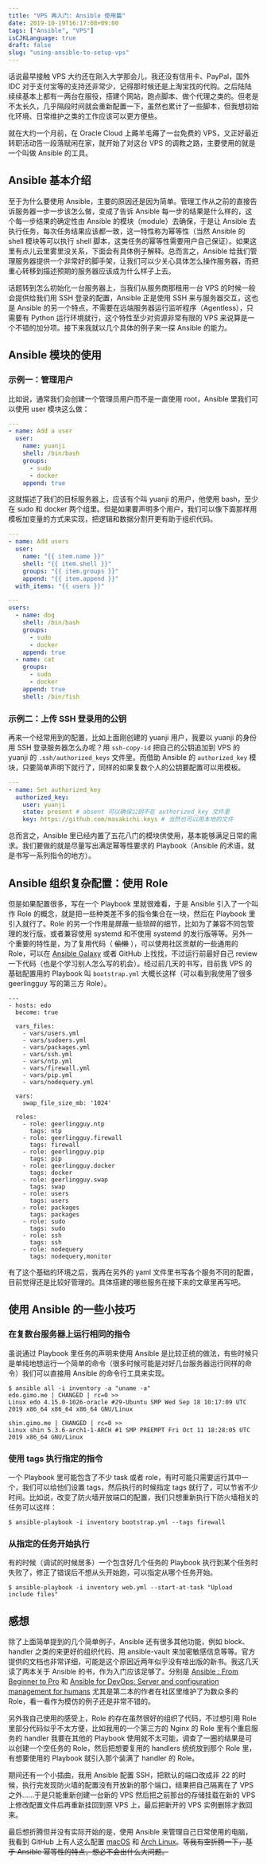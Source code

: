 ```yaml
---
title: "VPS 再入门: Ansible 使用篇"
date: 2019-10-19T16:17:08+09:00
tags: ["Ansible", "VPS"]
isCJKLanguage: true
draft: false
slug: "using-ansible-to-setup-vps"
---
```


话说最早接触 VPS 大约还在刚入大学那会儿，我还没有信用卡、PayPal，国外 IDC 对于支付宝等的支持还非常少，记得那时候还是上淘宝找的代购。之后陆陆续续基本上都有一两台在服役，搭建个网站，跑点脚本、做个代理之类的。但老是不太长久，几乎隔段时间就会重新配置一下，虽然也累计了一些脚本，但我想初始化环境、日常维护之类的工作应该可以更方便些。

就在大约一个月前，在 Oracle Cloud 上薅羊毛薅了一台免费的 VPS，又正好最近转职活动告一段落赋闲在家，就开始了对这台 VPS 的调教之路，主要使用的就是一个叫做 Ansible 的工具。

<!--more-->

## Ansible 基本介绍

至于为什么要使用 Ansible，主要的原因还是因为简单。管理工作从之前的直接告诉服务器一步一步该怎么做，变成了告诉 Ansible 每一步的结果是什么样的，这个每一步结果的确定性由 Ansible 的模块（module）去确保，于是让 Ansible 去执行任务，每次任务结果应该都一致，这一特性称为幂等性（当然 Ansible 的 shell 模块等可以执行 shell 脚本，这类任务的幂等性需要用户自己保证）。如果这里有点儿云里雾里没关系，下面会有具体例子解释。总而言之，Ansible 给我们管理服务器提供一个非常好的脚手架，让我们可以少关心具体怎么操作服务器，而把重心转移到描述预期的服务器应该成为什么样子上去。

话题转到怎么初始化一台服务器上，当我们从服务商那租用一台 VPS 的时候一般会提供给我们用 SSH 登录的配置，Ansible 正是使用 SSH 来与服务器交互，这也是 Ansible 的另一个特点，不需要在远端服务器运行监听程序（Agentless），只需要有 Python 运行环境就行，这个特性至少对资源非常有限的 VPS 来说算是一个不错的加分项。接下来我就以几个具体的例子来一探 Ansible 的能力。

## Ansible 模块的使用

### 示例一：管理用户

比如说，通常我们会创建一个管理员用户而不是一直使用 root，Ansible 里我们可以使用 user 模块这么做：

```yaml
---
- name: Add a user
  user:
    name: yuanji
    shell: /bin/bash
    groups:
      - sudo
      - docker
    append: true
```

这就描述了我们的目标服务器上，应该有个叫 yuanji 的用户，他使用 bash，至少在 sudo 和 docker 两个组里。但是如果要声明多个用户，我们可以像下面那样用模板加变量的方式来实现，把逻辑和数据分割开更有助于组织代码。

```yaml
---
- name: Add users
  user:
    name: "{{ item.name }}"
    shell: "{{ item.shell }}"
    groups: "{{ item.groups }}"
    append: "{{ item.append }}"
  with_items: "{{ users }}"
```

```yaml
---
users:
  - name: dog
    shell: /bin/bash
    groups:
      - sudo
      - docker
    append: true
  - name: cat
    groups:
      - sudo
      - docker
    append: true
    shell: /bin/fish
```

### 示例二：上传 SSH 登录用的公钥

再来一个经常用到的配置，比如上面刚创建的 yuanji 用户，我要以 yuanji 的身份用 SSH 登录服务器怎么办呢？用 `ssh-copy-id` 把自己的公钥追加到 VPS 的 yuanji 的 `.ssh/authorized_keys` 文件里。而借助 Ansible 的 `authorized_key` 模块，只要简单声明下就行了，同样的如果复数个人的公钥要配置可以用模板。

```yaml
---
- name: Set authorized_key
  authorized_key:
    user: yuanji
    state: present # absent 可以确保公钥不在 authorized_key 文件里
    key: https://github.com/masakichi.keys # 当然也可以用本地的文件
```

总而言之，Ansible 里已经内置了五花八门的模块供使用，基本能够满足日常的需求。我们要做的就是尽量写出满足幂等性要求的 Playbook（Ansible 的术语，就是书写一系列指令的地方）。

## Ansible 组织复杂配置：使用 Role

但是如果配置很多，写在一个 Playbook 里就很难看，于是 Ansible 引入了一个叫作 Role 的概念，就是把一些种类差不多的指令集合在一块，然后在 Playbook 里引入就行了。Role 的另一个作用是屏蔽一些琐碎的细节，比如为了兼容不同包管理的发行版，或者兼容使用 systemd 和不使用 systemd 的发行版等等。另外一个重要的特性是，为了复用代码（ ~~偷懒~~ ），可以使用社区贡献的一些通用的 Role，可以在 [Ansible Galaxy](https://galaxy.ansible.com/) 或者 GitHub 上找找，不过运行前最好自己 review 一下代码（也是个学习别人怎么写的机会）。经过前几天的书写，目前我 VPS 的基础配置用的 Playbook 叫 `bootstrap.yml` 大概长这样（可以看到我使用了很多 geerlingguy 写的第三方 Role）。

```shell
---
- hosts: edo
  become: true

  vars_files:
    - vars/users.yml
    - vars/sudoers.yml
    - vars/packages.yml
    - vars/ssh.yml
    - vars/ntp.yml
    - vars/firewall.yml
    - vars/pip.yml
    - vars/nodequery.yml

  vars:
    swap_file_size_mb: '1024'

  roles:
    - role: geerlingguy.ntp
      tags: ntp
    - role: geerlingguy.firewall
      tags: firewall
    - role: geerlingguy.pip
      tags: pip
    - role: geerlingguy.docker
      tags: docker
    - role: geerlingguy.swap
      tags: swap
    - role: users
      tags: users
    - role: packages
      tags: packages
    - role: sudo
      tags: sudo
    - role: ssh
      tags: ssh
    - role: nodequery
      tags: nodequery,monitor
```

有了这个基础的环境之后，我再在另外的 yaml 文件里书写各个服务不同的配置，目前觉得还是比较好管理的。具体搭建的哪些服务在接下来的文章里再写吧。

## 使用 Ansible 的一些小技巧

### 在复数台服务器上运行相同的指令

虽说通过 Playbook 里任务的声明来使用 Ansible 是比较正统的做法，有些时候只是单纯地想运行一个简单的命令（很多时候可能是对好几台服务器运行同样的命令）我们可以直接用 Ansible 的命令行工具来实现。

```shell
$ ansible all -i inventory -a "uname -a"
edo.gimo.me | CHANGED | rc=0 >>
Linux edo 4.15.0-1026-oracle #29-Ubuntu SMP Wed Sep 18 10:17:09 UTC 2019 x86_64 x86_64 x86_64 GNU/Linux

shin.gimo.me | CHANGED | rc=0 >>
Linux shin 5.3.6-arch1-1-ARCH #1 SMP PREEMPT Fri Oct 11 18:28:05 UTC 2019 x86_64 GNU/Linux
```

### 使用 tags 执行指定的指令

一个 Playbook 里可能包含了不少 task 或者 role，有时可能只需要运行其中一个，我们可以给他们设置 tags，然后执行的时候指定 tags 就行了，可以节省不少时间。比如说，改变了防火墙开放端口的配置，我们只想重新执行下防火墙相关的任务可以这样：

```shell
$ ansible-playbook -i inventory bootstrap.yml --tags firewall
```

### 从指定的任务开始执行

有的时候（调试的时候居多）一个包含好几个任务的 Playbook 执行到某个任务时失败了，修正了错误后不想从头开始跑，可以指定从哪个任务开始。

```shell
$ ansible-playbook -i inventory web.yml --start-at-task "Upload include files"
```

## 感想

除了上面简单提到的几个简单例子，Ansible 还有很多其他功能，例如 block、handler 之类的来更好的组织代码、用 ansible-vault 来加密敏感信息等等。官方提供的文档也非常详细，可能是这个原因近两年似乎没有啥出版的新书。我这几天读了两本关于 Ansible 的书，作为入门应该足够了。分别是 [Ansible : From Beginner to Pro](https://book.douban.com/subject/26884350/) 和 [Ansible for DevOps: Server and configuration management for humans](https://book.douban.com/subject/26643234/) 尤其是第二本的作者在社区里维护了为数众多的 Role，看一看作为模仿的例子还是非常不错的。

另外我自己使用的感受上，Role 的存在虽然很好的组织了代码，不过想引用 Role 里部分代码似乎不太方便，比如我用的一个第三方的 Nginx 的 Role 里有个重启服务的 handler 我要在其他的 Playbook 使用就不太可能，调查了一圈的结果是可以创建一个空任务的 Role，然后把想要复用的 handlers 统统放到那个 Role 里，有想要使用的 Playbook 就引入那个装满了 handler 的 Role。

期间还有一个小插曲，我用 Ansible 配置 SSH，把默认的端口改成非 22 的时候，执行完发现防火墙的配置没有开放新的那个端口，结果把自己隔离在了 VPS 之外......于是只能重新创建一台新的 VPS 然后把之前那台的存储挂载在新的 VPS 上修改配置文件后再重新挂回到原 VPS 上，最后把新开的 VPS 实例删除才救回来。

最后想折腾但并没有实际开始的是，使用 Ansible 来管理自己日常使用的电脑，我看到 GitHub 上有人这么配置 [macOS](https://github.com/geerlingguy/mac-dev-playbook) 和 [Arch Linux](https://github.com/pigmonkey/spark)。~~等我有空折腾一下，基于 Ansible 幂等性的特点，想必不会出什么大问题。~~
